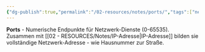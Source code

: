 ```yaml
---
{"dg-publish":true,"permalink":"/02-resources/notes/ports/","tags":["netzwerk/adressierung","transport/endpoint"],"noteIcon":"","updated":"2025-08-28T20:50:30.000+02:00"}
---
```



**Ports** - Numerische Endpunkte für Netzwerk-Dienste (0-65535).
Zusammen mit [[02 - RESOURCES/Notes/IP-Adresse\|IP-Adresse]] bilden sie vollständige Netzwerk-Adresse - wie Hausnummer zur Straße.